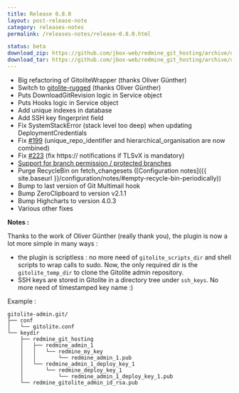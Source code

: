 ```yaml
---
title: Release 0.8.0
layout: post-release-note
category: releases-notes
permalink: /releases-notes/release-0.8.0.html

status: beta
download_zip: https://github.com/jbox-web/redmine_git_hosting/archive/devel.zip
download_tar: https://github.com/jbox-web/redmine_git_hosting/archive/devel.tar.gz
---
```


* Big refactoring of GitoliteWrapper (thanks Oliver Günther)
* Switch to [gitolite-rugged](https://github.com/oliverguenther/gitolite-rugged) (thanks Oliver Günther)
* Puts DownloadGitRevision logic in Service object
* Puts Hooks logic in Service object
* Add unique indexes in database
* Add SSH key fingerprint field
* Fix SystemStackError (stack level too deep) when updating DeploymentCredentials
* Fix [#199](https://github.com/jbox-web/redmine_git_hosting/issues/199) (unique_repo_identifier and hierarchical_organisation are now combined)
* Fix [#223](https://github.com/jbox-web/redmine_git_hosting/pull/223) (fix https:// notifications if TLSvX is mandatory)
* [Support for branch permission / protected branches](https://github.com/jbox-web/redmine_git_hosting/issues/86)
* Purge RecycleBin on fetch_changesets ([Configuration notes]({{ site.baseurl }}/configuration/notes/#empty-recycle-bin-periodically))
* Bump to last version of Git Multimail hook
* Bump ZeroClipboard to version v2.1.1
* Bump Highcharts to version 4.0.3
* Various other fixes


**Notes :**

Thanks to the work of Oliver Günther (really thank you), the plugin is now a lot more simple in many ways :

* the plugin is scriptless : no more need of ```gitolite_scripts_dir``` and shell scripts to wrap calls to sudo. Now, the only required dir is the ```gitolite_temp_dir``` to clone the Gitolite admin repository.
* SSH keys are stored in Gitolite in a directory tree under ```ssh_keys```. No more need of timestamped key name :)

Example :


    gitolite-admin.git/
    ├── conf
    │   └── gitolite.conf
    └── keydir
        ├── redmine_git_hosting
        │   ├── redmine_admin_1
        │   │   └── redmine_my_key
        │   │       └── redmine_admin_1.pub
        │   └── redmine_admin_1_deploy_key_1
        │       └── redmine_deploy_key_1
        │           └── redmine_admin_1_deploy_key_1.pub
        └── redmine_gitolite_admin_id_rsa.pub
